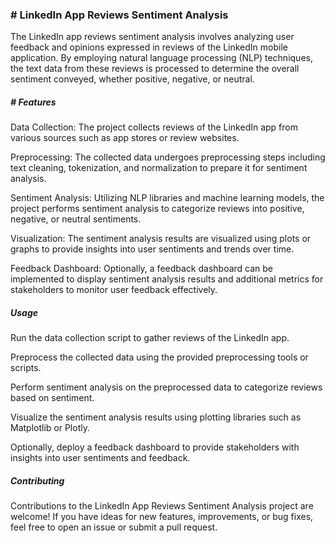 <h3> # LinkedIn App Reviews Sentiment Analysis </h3>
The LinkedIn app reviews sentiment analysis involves analyzing user feedback and opinions expressed in reviews of the LinkedIn mobile application. By employing natural language processing (NLP) techniques, the text data from these reviews is processed to determine the overall sentiment conveyed, whether positive, negative, or neutral. 

<h5># Features </h5>
Data Collection: The project collects reviews of the LinkedIn app from various sources such as app stores or review websites.

Preprocessing: The collected data undergoes preprocessing steps including text cleaning, tokenization, and normalization to prepare it for sentiment analysis.

Sentiment Analysis: Utilizing NLP libraries and machine learning models, the project performs sentiment analysis to categorize reviews into positive, negative, or neutral sentiments.

Visualization: The sentiment analysis results are visualized using plots or graphs to provide insights into user sentiments and trends over time.

Feedback Dashboard: Optionally, a feedback dashboard can be implemented to display sentiment analysis results and additional metrics for stakeholders to monitor user feedback effectively.

<h5>Usage</h5>
Run the data collection script to gather reviews of the LinkedIn app.

Preprocess the collected data using the provided preprocessing tools or scripts.

Perform sentiment analysis on the preprocessed data to categorize reviews based on sentiment.

Visualize the sentiment analysis results using plotting libraries such as Matplotlib or Plotly.

Optionally, deploy a feedback dashboard to provide stakeholders with insights into user sentiments and feedback.

<h5>Contributing</h5>
Contributions to the LinkedIn App Reviews Sentiment Analysis project are welcome! If you have ideas for new features, improvements, or bug fixes, feel free to open an issue or submit a pull request.

